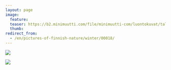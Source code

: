 ```yaml
---
layout: page
image:
  feature:
  teaser: https://b2.minimuutti.com/file/minimuutti-com/luontokuvat/talvi/DSC20220-245px.jpg
  thumb:
redirect_from:
  - /en/pictures-of-finnish-nature/winter/00018/
---
```


[![](https://b2.minimuutti.com/file/minimuutti-com/luontokuvat/talvi/DSC20220-800px.jpg)](https://dl.dropboxusercontent.com/sh/ea1wtnz7z734o12/AAB3reSGTYL-2sxJCKB0-T1ba/luontokuvat/talvi/DSC20220.jpg)

[![](https://b2.minimuutti.com/file/minimuutti-com/luontokuvat/talvi/DSC20286-800px.jpg)](https://dl.dropboxusercontent.com/sh/ea1wtnz7z734o12/AACkJv6FWnJb7odLcjhJ3PFfa/luontokuvat/talvi/DSC20286.jpg)
